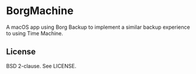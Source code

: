 # BorgMachine

A macOS app using Borg Backup to implement a similar backup experience to using Time Machine.

## License

BSD 2-clause. See LICENSE.
